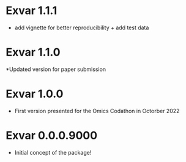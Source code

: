 # Exvar 1.1.1

* add vignette for better reproducibility + add test data

# Exvar 1.1.0

*Updated version for paper submission

# Exvar 1.0.0

* First version presented for the Omics Codathon in Octorber 2022

# Exvar 0.0.0.9000

* Initial concept of the package!
